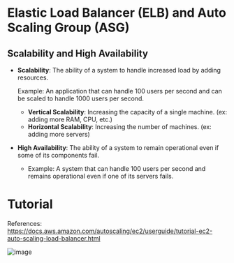 # Elastic Load Balancer (ELB) and Auto Scaling Group (ASG)

## Scalability and High Availability

- **Scalability**: The ability of a system to handle increased load by adding resources.

  Example: An application that can handle 100 users per second and can be scaled to handle 1000 users per second.

  - **Vertical Scalability**: Increasing the capacity of a single machine. (ex: adding more RAM, CPU, etc.)
  - **Horizontal Scalability**: Increasing the number of machines. (ex: adding more servers)

- **High Availability**: The ability of a system to remain operational even if some of its components fail.
  - Example: A system that can handle 100 users per second and remains operational even if one of its servers fails.

# Tutorial

References: https://docs.aws.amazon.com/autoscaling/ec2/userguide/tutorial-ec2-auto-scaling-load-balancer.html

![image](https://github.com/hungds99/aws-radar/assets/34293141/503532fd-d7c0-47e6-8159-9fba50b71040)
